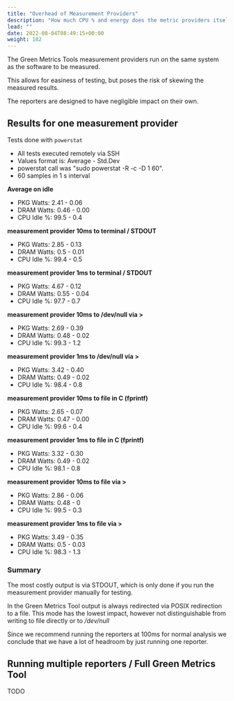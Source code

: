 ```yaml
---
title: "Overhead of Measurement Providers"
description: "How much CPU % and energy does the metric providers itself draw"
lead: ""
date: 2022-08-04T08:49:15+00:00
weight: 102
---
```


The Green Metrics Tools measurement providers run on the same system as the software
to be measured.

This allows for easiness of testing, but poses the risk of skewing the measured 
results.

The reporters are designed to have negligible impact on their own.

## Results for one measurement provider

Tests done with `powerstat`

- All tests executed remotely via SSH
- Values format is: Average - Std.Dev
- powerstat call was "sudo powerstat -R -c -D 1 60".
- 60 samples in 1 s interval

**Average on idle**
- PKG Watts: 2.41 - 0.06
- DRAM Watts: 0.46 - 0.00
- CPU Idle %: 99.5 - 0.4

**measurement provider 10ms to terminal / STDOUT**
- PKG Watts: 2.85 - 0.13
- DRAM Watts: 0.5 - 0.01
- CPU Idle %: 99.4 - 0.5

**measurement provider 1ms to terminal / STDOUT**
- PKG Watts: 4.67 - 0.12
- DRAM Watts: 0.55 - 0.04
- CPU Idle %: 97.7 - 0.7

**measurement provider 10ms to /dev/null via >**
- PKG Watts: 2.69 - 0.39
- DRAM Watts: 0.48 - 0.02
- CPU Idle %: 99.3 - 1.2

**measurement provider 1ms to /dev/null via >**
- PKG Watts: 3.42 - 0.40
- DRAM Watts: 0.49 - 0.02
- CPU Idle %: 98.4 - 0.8

**measurement provider 10ms to file in C (fprintf)**
- PKG Watts: 2.65 - 0.07
- DRAM Watts: 0.47 - 0.00
- CPU Idle %:  99.6 - 0.4

**measurement provider 1ms to file in C (fprintf)**
- PKG Watts: 3.32 - 0.30
- DRAM Watts: 0.49 - 0.02
- CPU Idle %: 98.1 - 0.8

**measurement provider 10ms to file via >**
- PKG Watts: 2.86 - 0.06
- DRAM Watts: 0.48 - 0
- CPU Idle %:  99.5 - 0.3

**measurement provider 1ms to file via >**
- PKG Watts: 3.49 - 0.35
- DRAM Watts: 0.5 - 0.03
- CPU Idle %: 98.3 - 1.3


### Summary
The most costly output is via STDOUT, which is only done if you run 
the measurement provider manually for testing.

In the Green Metrics Tool output is always redirected via POSIX redirection 
to a file. 
This mode has the lowest impact, however not distinguishable from writing to file
directly or to */dev/null*

Since we recommend running the reporters at 100ms for normal analysis we conclude 
that we have a lot of headroom by just running one reporter.


## Running multiple reporters / Full Green Metrics Tool
TODO